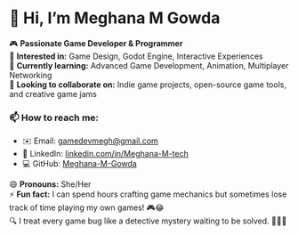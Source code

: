 # 👋 Hi, I’m Meghana M Gowda

🎮 **Passionate Game Developer & Programmer**  
👀 **Interested in:** Game Design, Godot Engine, Interactive Experiences  
🌱 **Currently learning:** Advanced Game Development, Animation, Multiplayer Networking  
🤝 **Looking to collaborate on:** Indie game projects, open-source game tools, and creative game jams  

### 📫 How to reach me:
- ✉️ Email: [gamedevmegh@gmail.com](mailto:gemedevmegh@gmail.com)  
- 🔗 LinkedIn: [linkedin.com/in/Meghana-M-tech](https://linkedin.com/in/Meghana-M-tech)  
- 💻 GitHub: [Meghana-M-Gowda](https://github.com/Meghana-M-Gowda)  

😄 **Pronouns:** She/Her  
⚡ **Fun fact:** I can spend hours crafting game mechanics but sometimes lose track of time playing my own games! 🎮😂  
🔍 I treat every game bug like a detective mystery waiting to be solved. 🕵️‍♀️🎲
